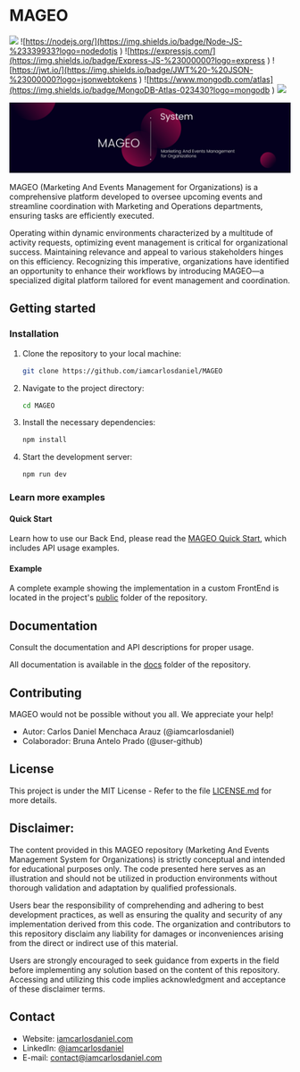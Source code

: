 # MAGEO

![](https://img.shields.io/badge/JavaScript-%20JS-%23F7DF1E?logo=javascript
)
![https://nodejs.org/](https://img.shields.io/badge/Node-JS-%23339933?logo=nodedotjs
)
![https://expressjs.com/](https://img.shields.io/badge/Express-JS-%23000000?logo=express
)
![https://jwt.io/](https://img.shields.io/badge/JWT%20-%20JSON-%23000000?logo=jsonwebtokens
)
![https://www.mongodb.com/atlas](https://img.shields.io/badge/MongoDB-Atlas-023430?logo=mongodb
)
![](https://img.shields.io/badge/Release%20-%20v1.0.2-%23007EC6
)

![](docs/assets/banner.png)

MAGEO (Marketing And Events Management for Organizations) is a comprehensive platform developed to oversee upcoming events and streamline coordination with Marketing and Operations departments, ensuring tasks are efficiently executed.

Operating within dynamic environments characterized by a multitude of activity requests, optimizing event management is critical for organizational success. Maintaining relevance and appeal to various stakeholders hinges on this efficiency. Recognizing this imperative, organizations have identified an opportunity to enhance their workflows by introducing MAGEO—a specialized digital platform tailored for event management and coordination.

## Getting started
### Installation

1. Clone the repository to your local machine:

   ```sh
   git clone https://github.com/iamcarlosdaniel/MAGEO
   ```

2. Navigate to the project directory:

   ```sh
   cd MAGEO
   ```

3. Install the necessary dependencies:

   ```sh
   npm install
   ```

4. Start the development server:

   ```sh
   npm run dev
   ```

### Learn more examples
#### Quick Start

Learn how to use our Back End, please read the [MAGEO Quick Start](), which includes API usage examples.

#### Example

A complete example showing the implementation in a custom FrontEnd is located in the project's [public]() folder of the repository.

## Documentation

Consult the documentation and API descriptions for proper usage.

All documentation is available in the [docs]() folder of the repository.


## Contributing

MAGEO would not be possible without you all. We appreciate your help!

- Autor: Carlos Daniel Menchaca Arauz (@iamcarlosdaniel)
- Colaborador: Bruna Antelo Prado (@user-github)

## License

This project is under the MIT License - Refer to the file [LICENSE.md](LICENSE.md) for more details.

## Disclaimer:

The content provided in this MAGEO repository (Marketing And Events Management System for Organizations) is strictly conceptual and intended for educational purposes only. The code presented here serves as an illustration and should not be utilized in production environments without thorough validation and adaptation by qualified professionals.

Users bear the responsibility of comprehending and adhering to best development practices, as well as ensuring the quality and security of any implementation derived from this code. The organization and contributors to this repository disclaim any liability for damages or inconveniences arising from the direct or indirect use of this material.

Users are strongly encouraged to seek guidance from experts in the field before implementing any solution based on the content of this repository. Accessing and utilizing this code implies acknowledgment and acceptance of these disclaimer terms.

## Contact

- Website: [iamcarlosdaniel.com](www.iamcarlosdaniel.com)
- LinkedIn: [@iamcarlosdaniel](www.linkedin.com/in/iamcarlosdaniel)
- E-mail: contact@iamcarlosdaniel.com

